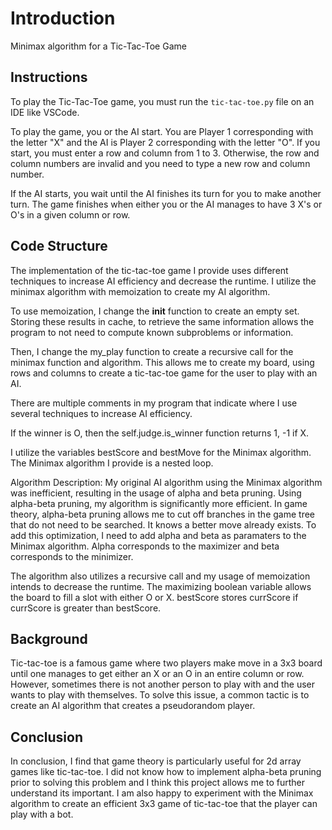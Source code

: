 # Introduction
Minimax algorithm for a Tic-Tac-Toe Game

## Instructions
To play the Tic-Tac-Toe game, you must run the `tic-tac-toe.py` file on an IDE like VSCode.

To play the game, you or the AI start. You are Player 1 corresponding with the letter "X" and the AI is Player 2 corresponding with the letter "O". If you start, you must enter a row and column from 1 to 3. Otherwise, the row and column numbers are invalid and you need to type a new row and column number.

If the AI starts, you wait until the AI finishes its turn for you to make another turn. The game finishes when either you or the AI manages to have 3 X's or O's in a given column or row.

## Code Structure
The implementation of the tic-tac-toe game I provide uses different techniques to increase AI efficiency and decrease the runtime. I utilize the minimax algorithm with memoization to create my AI algorithm.

To use memoization, I change the __init__ function to create an empty set.
Storing these results in cache, to retrieve the same information allows the program to not need to compute known subproblems or information.

Then, I change the my_play function to create a recursive call for the minimax function and algorithm. This allows me to create my board, using rows and columns to create a tic-tac-toe game for the user to play with an AI.

There are multiple comments in my program that indicate where I use several techniques to increase AI efficiency. 

If the winner is O, then the self.judge.is_winner function returns 1, -1 if X.

I utilize the variables bestScore and bestMove for the Minimax algorithm. The Minimax algorithm I provide is a nested loop.

Algorithm Description:
My original AI algorithm using the Minimax algorithm was inefficient, resulting in the usage of alpha and beta pruning. Using alpha-beta pruning, my algorithm is significantly more efficient. In game theory, alpha-beta pruning allows me to cut off branches in the game tree that do not need to be searched. It knows a better move already exists. To add this optimization, I need to add alpha and beta as paramaters to the Minimax algorithm. Alpha corresponds to the maximizer and beta corresponds to the minimizer.

The algorithm also utilizes a recursive call and my usage of memoization intends to decrease the runtime. The maximizing boolean variable allows the board to fill a slot with either O or X. bestScore stores currScore if currScore is greater than bestScore.

## Background
Tic-tac-toe is a famous game where two players make move in a 3x3 board until one manages to get either an X or an O in an entire column or row. However, sometimes there is not another person to play with and the user wants to play with themselves. To solve this issue, a common tactic is to create an AI algorithm that creates a pseudorandom player.

## Conclusion
In conclusion, I find that game theory is particularly useful for 2d array games like tic-tac-toe. I did not know how to implement alpha-beta pruning prior to solving this problem and I think this project allows me to further understand its important. I am also happy to experiment with the Minimax algorithm to create an efficient 3x3 game of tic-tac-toe that the player can play with a bot.
